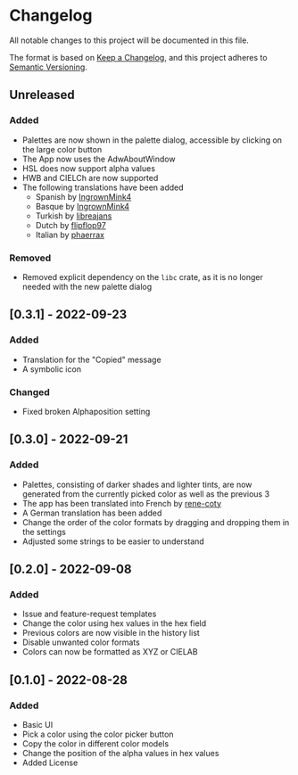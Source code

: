 # Changelog

All notable changes to this project will be documented in this file.

The format is based on [Keep a Changelog](https://keepachangelog.com/en/1.0.0/),
and this project adheres to [Semantic Versioning](https://semver.org/spec/v2.0.0.html).

## Unreleased

### Added
- Palettes are now shown in the palette dialog, accessible by clicking on the large color button
- The App now uses the AdwAboutWindow
- HSL does now support alpha values
- HWB and CIELCh are now supported
- The following translations have been added
    - Spanish by [IngrownMink4](https://github.com/IngrownMink4)  
    - Basque by [IngrownMink4](https://github.com/IngrownMink4)  
    - Turkish by [libreajans](https://github.com/libreajans)  
    - Dutch by [flipflop97](https://github.com/flipflop97)  
    - Italian by [phaerrax](https://github.com/phaerrax)  

### Removed
- Removed explicit dependency on the `libc` crate, as it is no longer needed with the new palette dialog

## [0.3.1] - 2022-09-23

### Added

- Translation for the "Copied" message
- A symbolic icon

### Changed

- Fixed broken Alphaposition setting

## [0.3.0] - 2022-09-21

### Added

- Palettes, consisting of darker shades and lighter tints, are now generated from the currently picked color as well as the previous 3
- The app has been translated into French by [rene-coty](https://github.com/rene-coty)
- A German translation has been added
- Change the order of the color formats by dragging and dropping them in the settings
- Adjusted some strings to be easier to understand

## [0.2.0] - 2022-09-08

### Added

- Issue and feature-request templates
- Change the color using hex values in the hex field
- Previous colors are now visible in the history list
- Disable unwanted color formats
- Colors can now be formatted as XYZ or CIELAB

## [0.1.0] - 2022-08-28

### Added

- Basic UI
- Pick a color using the color picker button
- Copy the color in different color models
- Change the position of the alpha values in hex values
- Added License
